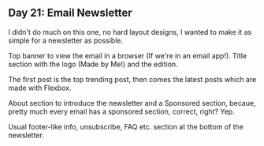 ## Day 21: Email Newsletter

I didn't do much on this one, no hard layout designs, I wanted to make it as simple for a newsletter as possible.

Top banner to view the email in a browser (If we're in an email app!). Title section with the logo (Made by Me!) and the edition.

The first post is the top trending post, then comes the latest posts which are made with Flexbox.

About section to introduce the newsletter and a Sponsored section, becaue, pretty much every email has a sponsored section, correct, right? Yep.

Usual footer-like info, unsubscribe, FAQ etc. section at the bottom of the newsletter.
